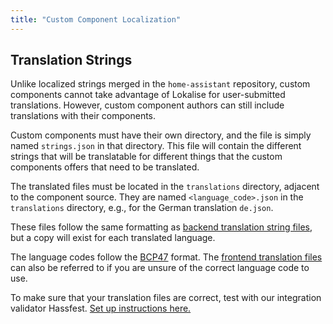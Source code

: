 ```yaml
---
title: "Custom Component Localization"
---
```


## Translation Strings

Unlike localized strings merged in the `home-assistant` repository, custom components cannot take advantage of Lokalise for user-submitted translations. However, custom component authors can still include translations with their components.

Custom components must have their own directory, and the file is simply named `strings.json` in that directory. This file will contain the different strings that will be translatable for different things that the custom components offers that need to be translated.

The translated files must be located in the `translations` directory, adjacent to the component source. They are named `<language_code>.json` in the `translations` directory, e.g., for the German translation `de.json`.

These files follow the same formatting as [backend translation string files](internationalization/core.md), but a copy will exist for each translated language.

The language codes follow the [BCP47](https://tools.ietf.org/html/bcp47) format. The [frontend translation files](https://github.com/home-assistant/frontend/tree/master/src/translations) can also be referred to if you are unsure of the correct language code to use.

To make sure that your translation files are correct, test with our integration validator Hassfest. [Set up instructions here.](https://developers.home-assistant.io/blog/2020/04/16/hassfest)
